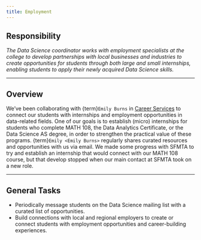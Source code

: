```yaml
---
title: Employment
---
```


## Responsibility
_The Data Science coordinator works with employment specialists at the college to develop partnerships with local businesses and industries to create opportunities for students through both large and small internships, enabling students to apply their newly acquired Data Science skills._

---

## Overview
We’ve been collaborating with {term}`Emily Burns` in [Career Services](https://www.ccsf.edu/academics/career-education/career-services-office) to connect our students with internships and employment opportunities in data-related fields. One of our goals is to establish (micro) internships for students who complete MATH 108, the Data Analytics Certificate, or the Data Science AS degree, in order to strengthen the practical value of these programs. {term}`Emily <Emily Burns>` regularly shares curated resources and opportunities with us via email. We made some progress with SFMTA to try and establish an internship that would connect with our MATH 108 course, but that develop stopped when our main contact at SFMTA took on a new role.

---

## General Tasks

- Periodically message students on the Data Science mailing list with a curated list of opportunities.  
- Build connections with local and regional employers to create or connect students with employment opportunities and career-building experiences.